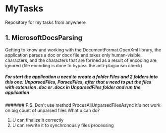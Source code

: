 # MyTasks
Repository for my tasks from anywhere

## 1. MicrosoftDocsParsing
Getting to know and working with the DocumentFormat.OpenXml library, the application parses a doc or docx file and takes only human-visible characters, and the characters that are formed as a result of encoding are ignored (file encoding is done to bypass the anti-plagiarism check)

##### For start the application u need to create a folder Files and 2 folders into this one: UnparsedFiles, ParsedFiles, after that u need to put the files with extension .doc or .docx in UnparsedFiles folder and run the application
####### P.S. 
Don't use method ProcesAllUnparsedFilesAsync it's not work on big count of unparsed files
What u can do?
1. U can finalize it correctly
2. U can rewrite it to synchronously files processing
